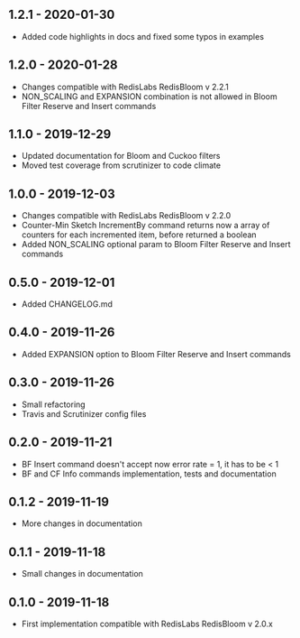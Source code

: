 ## 1.2.1 - 2020-01-30
- Added code highlights in docs and fixed some typos in examples

## 1.2.0 - 2020-01-28
- Changes compatible with RedisLabs RedisBloom v 2.2.1
- NON_SCALING and EXPANSION combination is not allowed in Bloom Filter Reserve and Insert commands 

## 1.1.0 - 2019-12-29
- Updated documentation for Bloom and Cuckoo filters
- Moved test coverage from scrutinizer to code climate

## 1.0.0 - 2019-12-03
- Changes compatible with RedisLabs RedisBloom v 2.2.0
- Counter-Min Sketch IncrementBy command returns now a array of counters for each incremented item, before returned a boolean
- Added NON_SCALING optional param to Bloom Filter Reserve and Insert commands

## 0.5.0 - 2019-12-01
- Added CHANGELOG.md

## 0.4.0 - 2019-11-26
- Added EXPANSION option to Bloom Filter Reserve and Insert commands

## 0.3.0 - 2019-11-26

- Small refactoring
- Travis and Scrutinizer config files

## 0.2.0 - 2019-11-21

- BF Insert command doesn't accept now error rate = 1, it has to be < 1
- BF and CF Info commands implementation, tests and documentation

## 0.1.2 - 2019-11-19

- More changes in documentation

## 0.1.1 - 2019-11-18

- Small changes in documentation

## 0.1.0 - 2019-11-18

- First implementation compatible with RedisLabs RedisBloom v 2.0.x